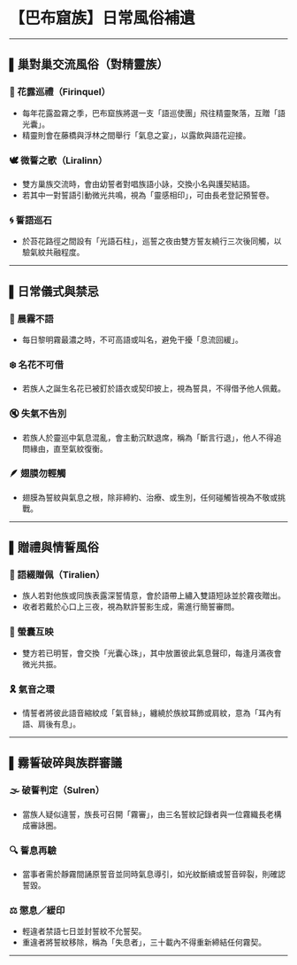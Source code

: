 # 【巴布窟族】日常風俗補遺

---

## ▌巢對巢交流風俗（對精靈族）

### 🌿 花露巡禮（Firinquel）
- 每年花露盈霧之季，巴布窟族將選一支「語巡使團」飛往精靈聚落，互贈「語光囊」。
- 精靈則會在藤橋與浮林之間舉行「氣息之宴」，以露飲與語花迎接。

### 🕊️ 微誓之歌（Liralinn）
- 雙方巢族交流時，會由幼誓者對唱族語小詠，交換小名與護契結語。
- 若其中一對誓語引動微光共鳴，視為「靈感相印」，可由長老登記預誓卷。

### 🌀 誓語巡石
- 於苔花路徑之間設有「光語石柱」，巡誓之夜由雙方誓友繞行三次後同觸，以驗氣紋共融程度。

---

## ▌日常儀式與禁忌

### 🌙 晨霧不語
- 每日黎明霧最濃之時，不可高語或叫名，避免干擾「息流回緩」。

### ❄️ 名花不可借
- 若族人之誕生名花已被釘於語衣或契印披上，視為誓具，不得借予他人佩戴。

### 🔇 失氣不告別
- 若族人於靈巡中氣息混亂，會主動沉默退席，稱為「斷言行退」，他人不得追問緣由，直至氣紋復衡。

### 🪶 翅膜勿輕觸
- 翅膜為誓紋與氣息之根，除非締約、治療、或生別，任何碰觸皆視為不敬或挑戰。

---

## ▌贈禮與情誓風俗

### 💠 語綴贈佩（Tiralien）
- 族人若對他族或同族表露深誓情意，會於語帶上繡入雙語短詠並於霧夜贈出。
- 收者若戴於心口上三夜，視為默許誓影生成，需進行簡誓審問。

### 🌸 螢囊互映
- 雙方若已明誓，會交換「光囊心珠」，其中放置彼此氣息聲印，每逢月滿夜會微光共振。

### 🎗️ 氣音之環
- 情誓者將彼此語音縮紋成「氣音絲」，纏繞於族紋耳飾或肩紋，意為「耳內有語、肩後有息」。

---

## ▌霧誓破碎與族群審議

### 🌫 破誓判定（Sulren）
- 當族人疑似違誓，族長可召開「霧審」，由三名誓紋記錄者與一位霧織長老構成審詠圈。

### 🔍 誓息再驗
- 當事者需於靜霧間誦原誓音並同時氣息導引，如光紋斷續或誓音碎裂，則確認誓毀。

### ⚖️ 懲息／緩印
- 輕違者禁語七日並封誓紋不允誓契。
- 重違者將誓紋移除，稱為「失息者」，三十載內不得重新締結任何霧契。

---
